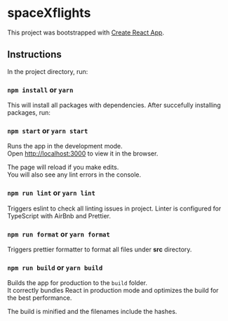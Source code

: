# spaceXflights

This project was bootstrapped with [Create React App](https://github.com/facebook/create-react-app).

## Instructions

In the project directory, run:

### `npm install` or `yarn`

This will install all packages with dependencies.
After succefully installing packages, run:

### `npm start` or `yarn start`
Runs the app in the development mode.\
Open [http://localhost:3000](http://localhost:3000) to view it in the browser.

The page will reload if you make edits.\
You will also see any lint errors in the console.

### `npm run lint` or `yarn lint`

Triggers eslint to check all linting issues in project. Linter is configured for TypeScript with AirBnb and Prettier.

### `npm run format` or `yarn format`

Triggers prettier formatter to format all files under **src** directory.

### `npm run build` or `yarn build`

Builds the app for production to the `build` folder.\
It correctly bundles React in production mode and optimizes the build for the best performance.

The build is minified and the filenames include the hashes.
